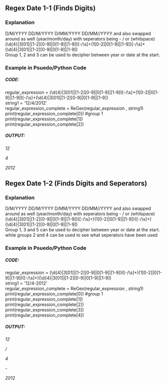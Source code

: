 <h2>Regex Date 1-1 (Finds Digits)</h2>

<h3>Explanation</h3>
<p>D/M/YYYY DD/M/YYYY D/MM/YYYY DD/MM//YYYY and also swapped around as well (year/month/day)
with seperators being - / or (whitspace)<br>
(\d{4}|3[01]|[1-2][0-9]|0[1-9]|[1-9])[-/\s]+(1[0-2]|0[1-9]|[1-9])[-/\s]+(\d{4}|3[01]|[1-2][0-9]|0[1-9]|[1-9])<br>
Group 1, 2 and 3 can be used to decipher between year or date at the start.</p>

<h3>Example in Psuedo/Python Code</h3>
<h5><b>CODE:</b></h5>
<p>regular_expression = (\d{4}|3[01]|[1-2][0-9]|0[1-9]|[1-9])[-/\s]+(1[0-2]|0[1-9]|[1-9])[-/\s]+(\d{4}|3[01]|[1-2][0-9]|0[1-9]|[1-9])<br>
string1 = '12/4/2012'<br>
regular_expression_complete = ReGex(regular_expression , string1)<br>
print(regular_expression_complete[0]) #group 1 <br>
print(regular_expression_complete[1])<br>
print(regular_expression_complete[2])</p>
<h5><b>OUTPUT:</b></h5>
<p><i>12</i></p>
<p><i>4</i></p>
<p><i>2012</i></p>



<h2>Regex Date 1-2 (Finds Digits and Seperators)</h2>

<h3>Explanation</h3>
<p>D/M/YYYY DD/M/YYYY D/MM/YYYY DD/MM//YYYY and also swapped around as well (year/month/day)
with seperators being - / or (whitspace)<br>
(\d{4}|3[01]|[1-2][0-9]|0[1-9]|[1-9])([-/\s]+)(1[0-2]|0[1-9]|[1-9])([-/\s]+)(\d{4}|3[01]|[1-2][0-9]|0[1-9]|[1-9])<br>
Group 1, 3 and 5 can be used to decipher between year or date at the start. while groups 2 and 4 can be used to see what seperators have been used</p>

<h3>Example in Psuedo/Python Code</h3>
<h5><b>CODE:</b></h5>
<p>regular_expression = (\d{4}|3[01]|[1-2][0-9]|0[1-9]|[1-9])([-/\s]+)(1[0-2]|0[1-9]|[1-9])([-/\s]+)(\d{4}|3[01]|[1-2][0-9]|0[1-9]|[1-9])<br>
string1 = '12/4-2012'<br>
regular_expression_complete = ReGex(regular_expression , string1)<br>
print(regular_expression_complete[0]) #group 1 <br>
print(regular_expression_complete[1])<br>
print(regular_expression_complete[2])<br>
print(regular_expression_complete[3])<br>
print(regular_expression_complete[4])</p>
<h5><b>OUTPUT:</b></h5>
<p><i>12</i></p>
<p><i>/</i></p>
<p><i>4</i></p>
<p><i>-</i></p>
<p><i>2012</i></p>
